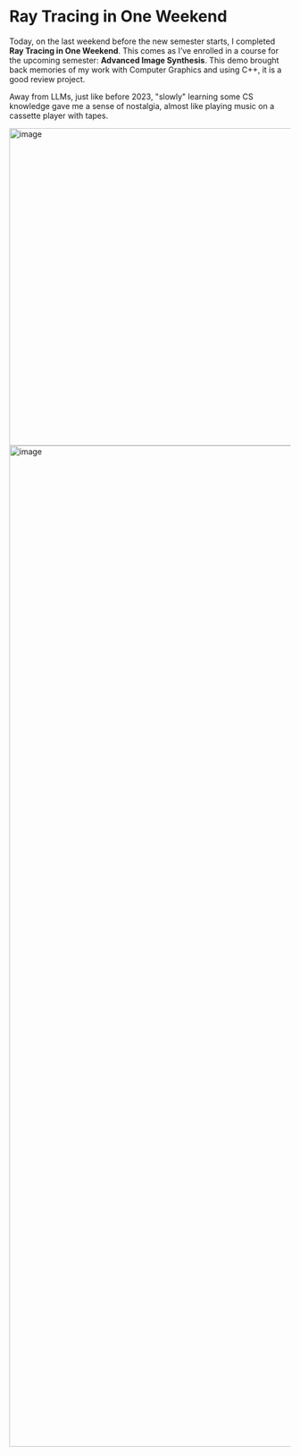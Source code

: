 # Ray Tracing in One Weekend

Today, on the last weekend before the new semester starts, I completed **Ray Tracing in One Weekend**. This comes as I’ve enrolled in a course for the upcoming semester: **Advanced Image Synthesis**. This demo brought back memories of my work with Computer Graphics and using C++, it is a good review project.

Away from LLMs, just like before 2023, "slowly" learning some CS knowledge gave me a sense of nostalgia, almost like playing music on a cassette player with tapes.

<img width="568" alt="image" src="https://github.com/user-attachments/assets/95a9e8b0-eae0-4a2c-b9a8-36d13abda199" />

<img width="1791" alt="image" src="https://github.com/user-attachments/assets/d8a928e0-d6be-4992-93f1-b4dcd268c073" />
